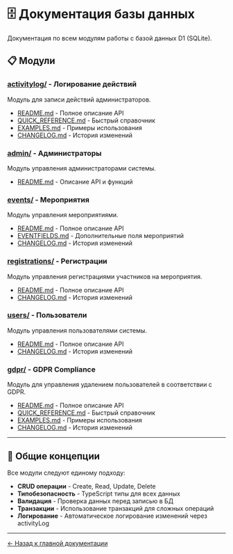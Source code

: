 # 🗄️ Документация базы данных

Документация по всем модулям работы с базой данных D1 (SQLite).

## 📋 Модули

### [activitylog/](./activitylog/) - Логирование действий

Модуль для записи действий администраторов.

- [README.md](./activitylog/README.md) - Полное описание API
- [QUICK_REFERENCE.md](./activitylog/QUICK_REFERENCE.md) - Быстрый справочник
- [EXAMPLES.md](./activitylog/EXAMPLES.md) - Примеры использования
- [CHANGELOG.md](./activitylog/CHANGELOG.md) - История изменений

### [admin/](./admin/) - Администраторы

Модуль управления администраторами системы.

- [README.md](./admin/README.md) - Описание API и функций

### [events/](./events/) - Мероприятия

Модуль управления мероприятиями.

- [README.md](./events/README.md) - Полное описание API
- [EVENTFIELDS.md](./events/EVENTFIELDS.md) - Дополнительные поля мероприятий
- [CHANGELOG.md](./events/CHANGELOG.md) - История изменений

### [registrations/](./registrations/) - Регистрации

Модуль управления регистрациями участников на мероприятия.

- [README.md](./registrations/README.md) - Полное описание API
- [CHANGELOG.md](./registrations/CHANGELOG.md) - История изменений

### [users/](./users/) - Пользователи

Модуль управления пользователями системы.

- [README.md](./users/README.md) - Полное описание API
- [CHANGELOG.md](./users/CHANGELOG.md) - История изменений

### [gdpr/](./gdpr/) - GDPR Compliance

Модуль для управления удалением пользователей в соответствии с GDPR.

- [README.md](./gdpr/README.md) - Полное описание API
- [QUICK_REFERENCE.md](./gdpr/QUICK_REFERENCE.md) - Быстрый справочник
- [EXAMPLES.md](./gdpr/EXAMPLES.md) - Примеры использования
- [CHANGELOG.md](./gdpr/CHANGELOG.md) - История изменений

---

## 📖 Общие концепции

Все модули следуют единому подходу:

- **CRUD операции** - Create, Read, Update, Delete
- **Типобезопасность** - TypeScript типы для всех данных
- **Валидация** - Проверка данных перед записью в БД
- **Транзакции** - Использование транзакций для сложных операций
- **Логирование** - Автоматическое логирование изменений через activityLog

---

[← Назад к главной документации](../README.md)
